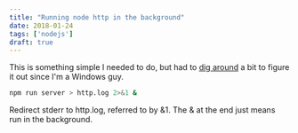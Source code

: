 ```yaml
---
title: "Running node http in the background"
date: 2018-01-24
tags: ['nodejs']
draft: true
---
```


This is something simple I needed to do, but had to [dig around](
https://github.com/indexzero/http-server/issues/189) 
a bit to figure it out since I'm a Windows guy.

``` bash
npm run server > http.log 2>&1 &
```
Redirect stderr to http.log, referred to by &1. The & at the end just means run 
in the background.
